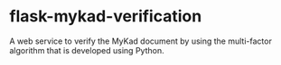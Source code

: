 # flask-mykad-verification
A web service to verify the MyKad document by using the multi-factor algorithm that is developed using Python.
